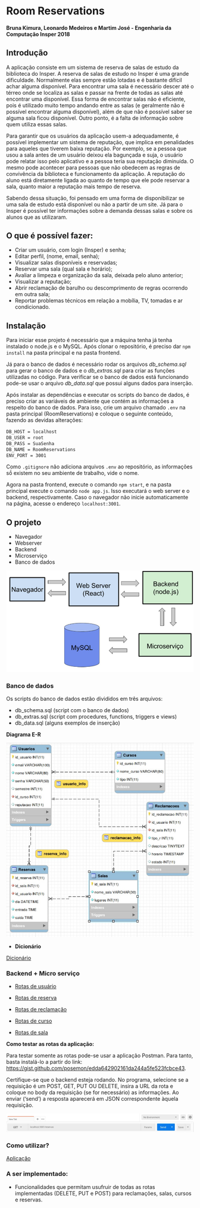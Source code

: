 # Room Reservations
#### Bruna Kimura, Leonardo Medeiros e Martim José - Engenharia da Computação Insper 2018

## Introdução
A aplicação consiste em um sistema de reserva de salas de estudo da biblioteca do Insper.
A reserva de salas de estudo no Insper é uma grande dificuldade. Normalmente elas sempre estão lotadas e é bastante difícil achar alguma disponível. Para encontrar uma sala é necessário descer até o térreo onde se localiza as salas e passar na frente de todas as salas até encontrar uma disponível. Essa forma de encontrar salas não é eficiente, pois é utilizado muito tempo andando entre as salas (e geralmente não é possível encontrar alguma disponível), além de que não é possível saber se alguma sala ficou disponível. Outro ponto, é a falta de informação sobre quem utiliza essas salas.

Para garantir que os usuários da aplicação usem-a adequadamente, é possível implementar um sistema de reputação, que implica em penalidades para aqueles que tiverem baixa reputação. Por exemplo, se a pessoa que usou a sala antes de um usuário deixou ela bagunçada e suja, o usuário pode relatar isso pelo aplicativo e a pessoa teria sua reputação diminuída. O mesmo pode acontecer para pessoas que não obedecem as regras de convivência da biblioteca e funcionamento da aplicação. A reputação do aluno está diretamente ligada ao quanto de tempo que ele pode reservar a sala, quanto maior a reputação mais tempo de reserva.

Sabendo dessa situação, foi pensado em uma forma de disponibilizar se uma sala de estudo está disponível ou não a partir de um site. Já para o Insper é possível ter informações sobre a demanda dessas salas e sobre os alunos que as utilizaram.

## O que é possível fazer:
* Criar um usuário, com login (Insper) e senha;
* Editar perfil, (nome, email, senha);
* Visualizar salas disponíveis e reservadas;
* Reservar uma sala (qual sala e horário);
* Avaliar a limpeza e organização da sala, deixada pelo aluno anterior;
* Visualizar a reputação;
* Abrir reclamação de barulho ou descomprimento de regras ocorrendo em outra sala;
* Reportar problemas técnicos em relação a mobília, TV, tomadas e ar condicionado.

## Instalação
Para iniciar esse projeto é necessário que a máquina tenha já tenha instalado o node.js e o MySQL. Após clonar o repositório, é preciso dar `npm install` na pasta principal e na pasta frontend.

Já para o banco de dados é necessário rodar os arquivos *db_schema.sql* para gerar o banco de dados e o *db_extras.sql* para criar as funções utilizadas no código. Para verificar se o banco de dados está funcionando pode-se usar o arquivo *db_data.sql* que possui alguns dados para inserção.

Após instalar as dependências e executar os scripts do banco de dados, é preciso criar as variáveis de ambiente que contém as informações a respeito do banco de dados. Para isso, crie um arquivo chamado `.env` na pasta principal (RoomReservations) e coloque o seguinte conteúdo, fazendo as devidas alterações:

    DB_HOST = localhost
    DB_USER = root
    DB_PASS = SuaSenha
    DB_NAME = RoomReservations
    ENV_PORT = 3001

Como `.gitignore` não adiciona arquivos `.env` ao repositório, as informações sṍ existem no seu ambiente de trabalho, vide o nome.

Agora na pasta frontend, execute o comando `npm start`, e na pasta principal execute o comando `node app.js`. Isso executará o web server e o backend, respectivamente. Caso o navegador não inicie automaticamente na página, acesse o endereço `localhost:3001`.

## O projeto
* Navegador
* Webserver
* Backend
* Microserviço
* Banco de dados

![Diagrama Aplicação](./img/diagrama_aplicacao.jpeg)

### Banco de dados
Os scripts do banco de dados estão divididos em três arquivos:
* db_schema.sql (script com o banco de dados)
* db_extras.sql (script com procedures, functions, triggers e views)
* db_data.sql (alguns exemplos de inserção)

**Diagrama E-R**

![Diagrama ER](./img/diagrama_er.jpeg)

* **Dicionário**

[Dicionário](./database/dicionario.md)


### Backend + Micro serviço
- [Rotas de usuário](../master/routes/user_route.md)

- [Rotas de reserva](../master/routes/reserva_route.md)

- [Rotas de reclamação](../master/routes/reclamacao_route.md)

- [Rotas de curso](../master/routes/curso_route.md)

- [Rotas de sala](../master/routes/sala_route.md)


**Como testar as rotas da aplicação:**

Para testar somente as rotas pode-se usar a aplicação Postman. Para tanto, basta instalá-lo a partir do link: https://gist.github.com/posemon/edda642902161da244a5fe523fcbce43.

Certifique-se que o backend esteja rodando. No programa, selecione se a requisição é um POST, GET, PUT OU DELETE, insira a URL da rota e coloque no body da requisição (se for necessário) as informações. Ao enviar (‘send’) a resposta aparecerá em JSON correspondente àquela requisição.

![Postman](./img/postman.jpeg)


### Como utilizar?
[Aplicação](./frontend/Aplicacao.md)

### A ser implementado:
* Funcionalidades que permitam usufruir de todas as rotas implementadas (DELETE, PUT e POST) para reclamações, salas, cursos e reservas.









